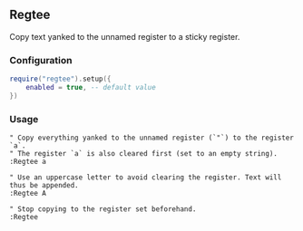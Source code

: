 ## Regtee

Copy text yanked to the unnamed register to a sticky register.

### Configuration

```lua
require("regtee").setup({
    enabled = true, -- default value
})
```

### Usage

```vim
" Copy everything yanked to the unnamed register (`"`) to the register `a`.
" The register `a` is also cleared first (set to an empty string).
:Regtee a

" Use an uppercase letter to avoid clearing the register. Text will thus be appended.
:Regtee A

" Stop copying to the register set beforehand.
:Regtee
```
